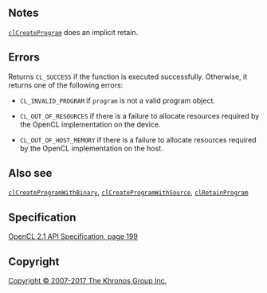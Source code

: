 Notes
-----

[`clCreateProgram`](clCreateProgram.html) does an implicit retain.

Errors
------

Returns `CL_SUCCESS` if the function is executed successfully.
Otherwise, it returns one of the following errors:

-   `CL_INVALID_PROGRAM` if `program` is not a valid program object.

-   `CL_OUT_OF_RESOURCES` if there is a failure to allocate resources
    required by the OpenCL implementation on the device.

-   `CL_OUT_OF_HOST_MEMORY` if there is a failure to allocate resources
    required by the OpenCL implementation on the host.

Also see
--------

[`clCreateProgramWithBinary`](clCreateProgramWithBinary.html),
[`clCreateProgramWithSource`](clCreateProgramWithSource.html),
[`clRetainProgram`](#)

Specification
-------------

[OpenCL 2.1 API Specification, page
199](https://www.khronos.org/registry/cl/specs/opencl-2.1.pdf#page=199)

Copyright
---------

[Copyright © 2007-2017 The Khronos Group Inc.](copyright.html)
